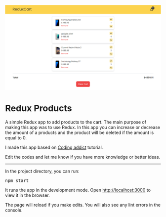 <div>
  <img src="./src/assets/page.PNG" />
  <h1>Redux Products</h1>
  <p>
    A simple Redux app to add products to the cart. The main purpose of making this app was to use Redux. In this app you can increase or decrease the amount of a products and the product will be deleted if the amount is equal to 0.
  </p>
  <p>
    I made this app based on <a href="https://www.youtube.com/channel/UCMZFwxv5l-XtKi693qMJptA">Coding addict</a> tutorial.
  </p>
  <p>
    Edit the codes and let me know if you have more knowledge or better ideas.
  </p>
</div>
<hr />
<div>
  <p>In the project directory, you can run:</p>
  <pre>npm start</pre>
  <p>
    It runs the app in the development mode. Open
    <a href="http://localhost:3000">http://localhost:3000</a> to view it in the
    browser.
  </p>
  <p>
    The page will reload if you make edits. You will also see any lint errors in
    the console.
  </p>
</div>